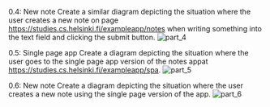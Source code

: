 0.4: New note
Create a similar diagram depicting the situation where the user creates a new note on page https://studies.cs.helsinki.fi/exampleapp/notes when writing something into the text field and clicking the submit button.
![part_4](https://user-images.githubusercontent.com/58829516/158618764-af7bb4b4-7f07-49d9-936d-41687866189c.PNG)

0.5: Single page app
Create a diagram depicting the situation where the user goes to the single page app version of the notes appat https://studies.cs.helsinki.fi/exampleapp/spa.
![part_5](https://user-images.githubusercontent.com/58829516/158619341-a18d7e29-7424-40e8-b9e3-c83215b52b2b.PNG)

0.6: New note
Create a diagram depicting the situation where the user creates a new note using the single page version of the app.
![part_6](https://user-images.githubusercontent.com/58829516/158619393-df674196-570b-49bd-bb65-65a70bc1a92c.PNG)

